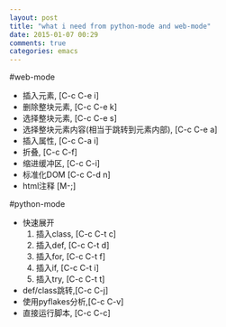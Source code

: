 ```yaml
---
layout: post
title: "what i need from python-mode and web-mode"
date: 2015-01-07 00:29
comments: true
categories: emacs
---
```


#web-mode

* 插入元素, [C-c C-e i]
* 删除整块元素, [C-c C-e k]
* 选择整块元素, [C-c C-e s]
* 选择整块元素内容(相当于跳转到元素内部), [C-c C-e a]
* 插入属性, [C-c C-a i]
* 折叠, [C-c C-f]
* 缩进缓冲区, [C-c C-i]
* 标准化DOM [C-c C-d n]
* html注释 [M-;]


#python-mode

* 快速展开
  1. 插入class, [C-c C-t c]
  2. 插入def, [C-c C-t d]
  3. 插入for, [C-c C-t f]
  4. 插入if, [C-c C-t i]
  5. 插入try, [C-c C-t t]
* def/class跳转,[C-c C-j]
* 使用pyflakes分析,[C-c C-v]
* 直接运行脚本, [C-c C-c]